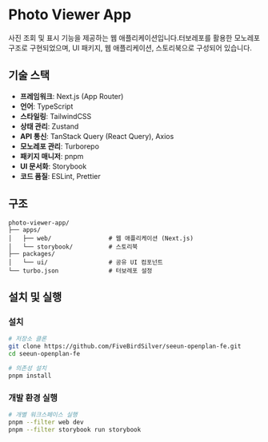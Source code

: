 # Photo Viewer App

사진 조회 및 표시 기능을 제공하는 웹 애플리케이션입니다.터보레포를 활용한 모노레포 구조로 구현되었으며, UI 패키지, 웹 애플리케이션, 스토리북으로 구성되어 있습니다.

## 기술 스택

- **프레임워크**: Next.js (App Router)
- **언어**: TypeScript
- **스타일링**: TailwindCSS
- **상태 관리**: Zustand
- **API 통신**: TanStack Query (React Query), Axios
- **모노레포 관리**: Turborepo
- **패키지 매니저**: pnpm
- **UI 문서화**: Storybook
- **코드 품질**: ESLint, Prettier

## 구조

```
photo-viewer-app/
├── apps/
│   ├── web/                # 웹 애플리케이션 (Next.js)
│   └── storybook/          # 스토리북
├── packages/
│   └── ui/                 # 공유 UI 컴포넌트
└── turbo.json              # 터보레포 설정
```

## 설치 및 실행

### 설치

```bash
# 저장소 클론
git clone https://github.com/FiveBirdSilver/seeun-openplan-fe.git
cd seeun-openplan-fe

# 의존성 설치
pnpm install
```

### 개발 환경 실행

```bash
# 개별 워크스페이스 실행
pnpm --filter web dev
pnpm --filter storybook run storybook
```

